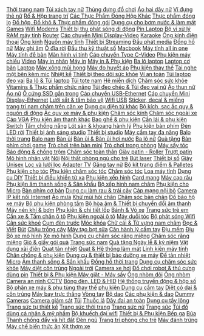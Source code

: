  [Thời trang nam](https://xasaxa.com/v1/page/thoi-trang-nam/6083) [Túi xách tay nữ](https://xasaxa.com/v1/page/tui-xach-tay-nu/6082) [Thùng đựng đồ chơi](https://xasaxa.com/v1/page/thung-dung-do-choi/6081) [Áo hai dây nữ](https://xasaxa.com/v1/page/ao-hai-day-nu/6080) [Ví đựng thẻ nữ](https://xasaxa.com/v1/page/vi-dung-the-nu/6079) [Rổ & Hộp trang trí](https://xasaxa.com/v1/page/ro-hop-trang-tri/6078) [Các Thực Phẩm Đóng Hộp Khác](https://xasaxa.com/v1/page/cac-thuc-pham-dong-hop-khac/6077) [Thực phẩm đóng lọ](https://xasaxa.com/v1/page/thuc-pham-dong-lo/6076) [Đồ hộp, Đồ khô & Thực phẩm đóng gói](https://xasaxa.com/v1/page/do-hop-do-kho-thuc-pham-dong-goi/6075) [Dụng cụ cho bơm nước & làm mát](https://xasaxa.com/v1/page/dung-cu-cho-bom-nuoc-lam-mat/6074) [Games](https://xasaxa.com/v1/page/games/6073) [Wifi Modems](https://xasaxa.com/v1/page/wifi-modems/6072) [Thiết bị thu phát sóng di động](https://xasaxa.com/v1/page/thiet-bi-thu-phat-song-di-dong/6071) [Pin Laptop](https://xasaxa.com/v1/page/pin-laptop/6070) [Bộ vi xử lý](https://xasaxa.com/v1/page/bo-vi-xu-ly/6069) [RAM máy tính](https://xasaxa.com/v1/page/ram-may-tinh/6068) [Router](https://xasaxa.com/v1/page/router/6067) [Cáp chuyển Mini Display-Video](https://xasaxa.com/v1/page/cap-chuyen-mini-display-video/6066) [Karaoke](https://xasaxa.com/v1/page/karaoke/6065) [Ống kính điện thoại](https://xasaxa.com/v1/page/ong-kinh-dien-thoai/6064) [Ống kính](https://xasaxa.com/v1/page/ong-kinh/6063) [Nguồn máy tính](https://xasaxa.com/v1/page/nguon-may-tinh/6062) [Thiết bị Streaming](https://xasaxa.com/v1/page/thiet-bi-streaming/6061) [Đầu phát media](https://xasaxa.com/v1/page/dau-phat-media/6060) [Đồng hồ nữ](https://xasaxa.com/v1/page/dong-ho-nu/6059) [Máy ghi âm](https://xasaxa.com/v1/page/may-ghi-am/6058) [Ổ đĩa rời](https://xasaxa.com/v1/page/o-dia-roi/6057) [Đầu thu kỹ thuật số](https://xasaxa.com/v1/page/dau-thu-ky-thuat-so/6056) [Macbook](https://xasaxa.com/v1/page/macbook/6055) [Máy tính all in one](https://xasaxa.com/v1/page/may-tinh-all-in-one/6054) [Máy tính để bàn](https://xasaxa.com/v1/page/may-tinh-de-ban/6053) [Màn hình vi tính](https://xasaxa.com/v1/page/man-hinh-vi-tinh/6052) [Cáp chuyển Type C-Video](https://xasaxa.com/v1/page/cap-chuyen-type-c-video/6051) [Phụ kiện máy chiếu](https://xasaxa.com/v1/page/phu-kien-may-chieu/6050) [Video](https://xasaxa.com/v1/page/video/6049) [Máy in nhãn](https://xasaxa.com/v1/page/may-in-nhan/6048) [Máy in](https://xasaxa.com/v1/page/may-in/6047) [Máy in & Phụ kiện](https://xasaxa.com/v1/page/may-in-phu-kien/6046) [Ba lô laptop](https://xasaxa.com/v1/page/ba-lo-laptop/6045) [Laptop cơ bản](https://xasaxa.com/v1/page/laptop-co-ban/6044) [Laptop](https://xasaxa.com/v1/page/laptop/6043) [Máy xông mũi họng](https://xasaxa.com/v1/page/may-xong-mui-hong/6042) [Máy đo huyết áp](https://xasaxa.com/v1/page/may-do-huyet-ap/6041) [Phụ kiện thay thế](https://xasaxa.com/v1/page/phu-kien-thay-the/6040) [Tai nghe một bên kèm mic](https://xasaxa.com/v1/page/tai-nghe-mot-ben-kem-mic/6039) [Nhiệt kế](https://xasaxa.com/v1/page/nhiet-ke/6038) [Thiết bị theo dõi sức khỏe](https://xasaxa.com/v1/page/thiet-bi-theo-doi-suc-khoe/6037) [Ví an toàn](https://xasaxa.com/v1/page/vi-an-toan/6036) [Túi laptop đeo vai](https://xasaxa.com/v1/page/tui-laptop-deo-vai/6035) [Ba lô & Túi laptop](https://xasaxa.com/v1/page/ba-lo-tui-laptop/6034) [Túi tote nam](https://xasaxa.com/v1/page/tui-tote-nam/6033) [Hệ miễn dịch](https://xasaxa.com/v1/page/he-mien-dich/6032) [Chăm sóc sức khỏe](https://xasaxa.com/v1/page/cham-soc-suc-khoe/6031) [Vitamins & Thực phẩm chức năng](https://xasaxa.com/v1/page/vitamins-thuc-pham-chuc-nang/6030) [Túi đeo chéo & Túi đeo vai nữ](https://xasaxa.com/v1/page/tui-deo-cheo-tui-deo-vai-nu/6029) [Áo thun nữ](https://xasaxa.com/v1/page/ao-thun-nu/6028) [Áo nữ](https://xasaxa.com/v1/page/ao-nu/6027) [Ổ cứng SSD gắn trong](https://xasaxa.com/v1/page/o-cung-ssd-gan-trong/5893) [Cáp chuyển USB-Ethernet](https://xasaxa.com/v1/page/cap-chuyen-usb-ethernet/5650) [Cáp chuyển Mini Display-Ethernet](https://xasaxa.com/v1/page/cap-chuyen-mini-display-ethernet/5576) [Lưới sắt & tấm bảo vệ](https://xasaxa.com/v1/page/luoi-sat-tam-bao-ve/5574) [Wifi USB](https://xasaxa.com/v1/page/wifi-usb/5516) [Sticker, decal & miếng trang trí nam châm trên cản xe](https://xasaxa.com/v1/page/sticker-decal-mieng-trang-tri-nam-cham-tren-can-xe/5464) [Dụng cụ diện tử khác](https://xasaxa.com/v1/page/dung-cu-dien-tu-khac/5415) [Bộ kích, sạc ắc quy & nguồn di động](https://xasaxa.com/v1/page/bo-kich-sac-ac-quy-nguon-di-dong/5404) [Ăc quy xe máy & phụ kiện](https://xasaxa.com/v1/page/ac-quy-xe-may-phu-kien/5403) [Chăm sóc kính](https://xasaxa.com/v1/page/cham-soc-kinh/5394) [Chăm sóc ngoài xe](https://xasaxa.com/v1/page/cham-soc-ngoai-xe/5393) [Cáp VGA](https://xasaxa.com/v1/page/cap-vga/5377) [Phụ kiện âm thanh khác](https://xasaxa.com/v1/page/phu-kien-am-thanh-khac/5373) [Bao ghế & phụ kiện](https://xasaxa.com/v1/page/bao-ghe-phu-kien/5356) [Cần lái & phụ kiện](https://xasaxa.com/v1/page/can-lai-phu-kien/5351) [Switch](https://xasaxa.com/v1/page/switch/5300) [Tấm chống nắng](https://xasaxa.com/v1/page/tam-chong-nang/5278) [Lót sàn & khoang hành lý](https://xasaxa.com/v1/page/lot-san-khoang-hanh-ly/5269) [Phụ kiện bàn phím](https://xasaxa.com/v1/page/phu-kien-ban-phim/5249) [Đèn LED rời](https://xasaxa.com/v1/page/den-led-roi/5241) [Thiết bị ánh sáng studio](https://xasaxa.com/v1/page/thiet-bi-anh-sang-studio/5237) [Thiết bị studio](https://xasaxa.com/v1/page/thiet-bi-studio/5236) [Máy cầm tay đa năng](https://xasaxa.com/v1/page/may-cam-tay-da-nang/5214) [Balo thời trang](https://xasaxa.com/v1/page/balo-thoi-trang/5211) [Balo nam](https://xasaxa.com/v1/page/balo-nam/5210) [Bàn ủi](https://xasaxa.com/v1/page/ban-ui/5197) [Bàn ủi & Bàn ủi hơi nước](https://xasaxa.com/v1/page/ban-ui-ban-ui-hoi-nuoc/5196) [Ba lô nữ](https://xasaxa.com/v1/page/ba-lo-nu/5189) [Quà tặng](https://xasaxa.com/v1/page/qua-tang/5166) [Bàn phím chơi game](https://xasaxa.com/v1/page/ban-phim-choi-game/5146) [Trò chơi trên bàn mini](https://xasaxa.com/v1/page/tro-choi-tren-ban-mini/5100) [Trò chơi trong phòng](https://xasaxa.com/v1/page/tro-choi-trong-phong/5099) [Máy sấy tóc](https://xasaxa.com/v1/page/may-say-toc/5068) [Báo động & chống trộm](https://xasaxa.com/v1/page/bao-dong-chong-trom/5061) [Chăm sóc toàn thân](https://xasaxa.com/v1/page/cham-soc-toan-than/5040) [Giày patin - Roller](https://xasaxa.com/v1/page/giay-patin-roller/5036) [Trượt patin](https://xasaxa.com/v1/page/truot-patin/5035) [Mô hình nhân vật](https://xasaxa.com/v1/page/mo-hinh-nhan-vat/5029) [Nôi](https://xasaxa.com/v1/page/noi/4980) [Nội thất phòng ngủ cho trẻ](https://xasaxa.com/v1/page/noi-that-phong-ngu-cho-tre/4979) [Bút laser](https://xasaxa.com/v1/page/but-laser/4964) [Thiết bị số](https://xasaxa.com/v1/page/thiet-bi-so/4963) [Giày Unisex](https://xasaxa.com/v1/page/giay-unisex/4932) [Lọc và lưới lọc](https://xasaxa.com/v1/page/loc-va-luoi-loc/4918) [Adapter TV](https://xasaxa.com/v1/page/adapter-tv/4908) [Găng tay nữ](https://xasaxa.com/v1/page/gang-tay-nu/4872) [Bộ kit trang điểm & Palletes](https://xasaxa.com/v1/page/bo-kit-trang-diem-palletes/4864) [Phụ kiện cho tóc](https://xasaxa.com/v1/page/phu-kien-cho-toc/4789) [Phụ kiện chăm sóc tóc](https://xasaxa.com/v1/page/phu-kien-cham-soc-toc/4788) [Chăm sóc tóc](https://xasaxa.com/v1/page/cham-soc-toc/4787) [Loa máy tính](https://xasaxa.com/v1/page/loa-may-tinh/4765) [Dụng cụ DIY](https://xasaxa.com/v1/page/dung-cu-diy/4739) [Thiết bị điều khiển từ xa](https://xasaxa.com/v1/page/thiet-bi-dieu-khien-tu-xa/4702) [Phụ kiện xếp hình](https://xasaxa.com/v1/page/phu-kien-xep-hinh/4699) [Card mạng](https://xasaxa.com/v1/page/card-mang/4689) [Máy cạo râu](https://xasaxa.com/v1/page/may-cao-rau/4668) [Phụ kiện âm thanh sống & Sân khấu](https://xasaxa.com/v1/page/phu-kien-am-thanh-song-san-khau/4651) [Bộ xếp hình nam châm](https://xasaxa.com/v1/page/bo-xep-hinh-nam-cham/4618) [Phụ kiện cho Micro](https://xasaxa.com/v1/page/phu-kien-cho-micro/4592) [Bàn phím cơ bản](https://xasaxa.com/v1/page/ban-phim-co-ban/4590) [Dụng cụ làm rau & trái cây](https://xasaxa.com/v1/page/dung-cu-lam-rau-trai-cay/4578) [Cáp mạng nội bô](https://xasaxa.com/v1/page/cap-mang-noi-bo/4569) [Camera IP kết nối Internet](https://xasaxa.com/v1/page/camera-ip-ket-noi-internet/4557) [Áo mưa](https://xasaxa.com/v1/page/ao-mua/4555) [Khử mùi hôi chân](https://xasaxa.com/v1/page/khu-mui-hoi-chan/4550) [Chăm sóc bàn chân](https://xasaxa.com/v1/page/cham-soc-ban-chan/4549) [Đồ bảo hộ xe máy](https://xasaxa.com/v1/page/do-bao-ho-xe-may/4545) [Bộ phụ kiện phòng tắm](https://xasaxa.com/v1/page/bo-phu-kien-phong-tam/4538) [Bộ hòa âm & Thiết bị chuyển đổi âm thanh](https://xasaxa.com/v1/page/bo-hoa-am-thiet-bi-chuyen-doi-am-thanh/4527) [Máy nén khí & bơm](https://xasaxa.com/v1/page/may-nen-khi-bom/4509) [Phụ kiện & chi tiết lốp](https://xasaxa.com/v1/page/phu-kien-chi-tiet-lop/4508) [Bánh & Vỏ xe](https://xasaxa.com/v1/page/banh-vo-xe/4507) [Trang sức trẻ em](https://xasaxa.com/v1/page/trang-suc-tre-em/4505) [Cần xe & Tấm chắn ô tô](https://xasaxa.com/v1/page/can-xe-tam-chan-o-to/4496) [Phụ kiện ngoài ô tô](https://xasaxa.com/v1/page/phu-kien-ngoai-o-to/4495) [Máy duỗi tóc](https://xasaxa.com/v1/page/may-duoi-toc/4493) [Bộ phát sóng Wifi](https://xasaxa.com/v1/page/bo-phat-song-wifi/4491) [Cân sức khoẻ](https://xasaxa.com/v1/page/can-suc-khoe/4479) [Cụm đèn trước](https://xasaxa.com/v1/page/cum-den-truoc/4463) [Móc khóa](https://xasaxa.com/v1/page/moc-khoa/4458) [Chữ cái & Từ vựng nam châm](https://xasaxa.com/v1/page/chu-cai-tu-vung-nam-cham/4447) [Đọc & Viết](https://xasaxa.com/v1/page/doc-viet/4446) [Bút](https://xasaxa.com/v1/page/but/4439) [Chậu trồng cây](https://xasaxa.com/v1/page/chau-trong-cay/4437) [Máy tạo bọt sữa](https://xasaxa.com/v1/page/may-tao-bot-sua/4426) [Cân hành lý cầm tay](https://xasaxa.com/v1/page/can-hanh-ly-cam-tay/4421) [Địu mềm](https://xasaxa.com/v1/page/diu-mem/4418) [Địu](https://xasaxa.com/v1/page/diu/4417) [Bộ xe mô hình](https://xasaxa.com/v1/page/bo-xe-mo-hinh/4405) [Xe mô hình](https://xasaxa.com/v1/page/xe-mo-hinh/4404) [Dụng cụ chăm sóc răng miệng](https://xasaxa.com/v1/page/dung-cu-cham-soc-rang-mieng/4402) [Chăm sóc răng miệng](https://xasaxa.com/v1/page/cham-soc-rang-mieng/4401) [Giỏ & giấy gói quà](https://xasaxa.com/v1/page/gio-giay-goi-qua/4394) [Trang sức nam](https://xasaxa.com/v1/page/trang-suc-nam/4392) [Quà tặng Ngày lễ & kỷ niệm](https://xasaxa.com/v1/page/qua-tang-ngay-le-ky-niem/4380) [Vật dụng xài điện](https://xasaxa.com/v1/page/vat-dung-xai-dien/4372) [Quạt tản nhiệt](https://xasaxa.com/v1/page/quat-tan-nhiet/4358) [Quạt & Hệ thống làm mát](https://xasaxa.com/v1/page/quat-he-thong-lam-mat/4357) [Linh kiện máy tính](https://xasaxa.com/v1/page/linh-kien-may-tinh/4356) [Chân chống & phụ kiện](https://xasaxa.com/v1/page/chan-chong-phu-kien/4350) [Dụng cụ & thiết bị bảo dưỡng xe máy](https://xasaxa.com/v1/page/dung-cu-thiet-bi-bao-duong-xe-may/4349) [Đế tản nhiệt](https://xasaxa.com/v1/page/de-tan-nhiet/4346) [Micro](https://xasaxa.com/v1/page/micro/4340) [Âm thanh sống & Sân khấu](https://xasaxa.com/v1/page/am-thanh-song-san-khau/4339) [Đồng hồ thời trang](https://xasaxa.com/v1/page/dong-ho-thoi-trang/4334) [Dụng cụ chăm sóc sức khỏe](https://xasaxa.com/v1/page/dung-cu-cham-soc-suc-khoe/4328) [Máy diệt côn trùng](https://xasaxa.com/v1/page/may-diet-con-trung/4319) [Ngoài trời](https://xasaxa.com/v1/page/ngoai-troi/4318) [Camera xe hơi](https://xasaxa.com/v1/page/camera-xe-hoi/4316) [Đồ chơi robot & thú cưng dùng pin](https://xasaxa.com/v1/page/do-choi-robot-thu-cung-dung-pin/4311) [Thiết bị & Phụ kiện Máy giặt - Máy sấy](https://xasaxa.com/v1/page/thiet-bi-phu-kien-may-giat-may-say/4309) [Ống nhòm đôi](https://xasaxa.com/v1/page/ong-nhom-doi/4306) [Ống nhòm](https://xasaxa.com/v1/page/ong-nhom/4305) [Camera an ninh CCTV](https://xasaxa.com/v1/page/camera-an-ninh-cctv/4303) [Bóng đèn, LED & HID](https://xasaxa.com/v1/page/bong-den-led-hid/4301) [Hệ thống truyền động & hộp số](https://xasaxa.com/v1/page/he-thong-truyen-dong-hop-so/4300) [Bộ phận xe máy & phụ tùng thay thế](https://xasaxa.com/v1/page/bo-phan-xe-may-phu-tung-thay-the/4299) [phụ kiện Dụng cụ cầm tay](https://xasaxa.com/v1/page/phu-kien-dung-cu-cam-tay/4291) [Diệt cỏ dại & côn trùng](https://xasaxa.com/v1/page/diet-co-dai-con-trung/4288) [Máy bay trực thăng](https://xasaxa.com/v1/page/may-bay-truc-thang/4283) [Vòng tay](https://xasaxa.com/v1/page/vong-tay/4281) [Bộ dao](https://xasaxa.com/v1/page/bo-dao/4278) [Các phụ kiện & dao](https://xasaxa.com/v1/page/cac-phu-kien-dao/4277) [Dummy Cameras](https://xasaxa.com/v1/page/dummy-cameras/4275) [Camera giám sát](https://xasaxa.com/v1/page/camera-giam-sat/4274) [Túi](https://xasaxa.com/v1/page/tui/4271) [Thuốc lá](https://xasaxa.com/v1/page/thuoc-la/4268) [Dây đai an toàn](https://xasaxa.com/v1/page/day-dai-an-toan/4265) [Dụng cụ tẩy lông](https://xasaxa.com/v1/page/dung-cu-tay-long/4261) [Trang sức tự thiết kế](https://xasaxa.com/v1/page/trang-suc-tu-thiet-ke/4259) [Trang sức thời trang](https://xasaxa.com/v1/page/trang-suc-thoi-trang/4258) [Trang sức nữ](https://xasaxa.com/v1/page/trang-suc-nu/4257) [Trang sức](https://xasaxa.com/v1/page/trang-suc/4256) [Túi đồ dùng cá nhân & mỹ phẩm](https://xasaxa.com/v1/page/tui-do-dung-ca-nhan-my-pham/4245) [Bộ khuếch đại wifi](https://xasaxa.com/v1/page/bo-khuech-dai-wifi/4242) [Thiết bị & Phụ kiện Bếp ga](https://xasaxa.com/v1/page/thiet-bi-phu-kien-bep-ga/4240) [Búa](https://xasaxa.com/v1/page/bua/4236) [Thanh chống đẩy và hít đất](https://xasaxa.com/v1/page/thanh-chong-day-va-hit-dat/4233) [Đèn ngủ](https://xasaxa.com/v1/page/den-ngu/4231) [Trang trí phòng cho trẻ](https://xasaxa.com/v1/page/trang-tri-phong-cho-tre/4230) [Máy đánh trứng](https://xasaxa.com/v1/page/may-danh-trung/4221) [Máy chế biến thức ăn](https://xasaxa.com/v1/page/may-che-bien-thuc-an/4220) [Xịt thơm xe](https://xasaxa.com/v1/page/xit-thom-xe/4213)